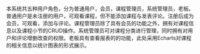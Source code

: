 ﻿本系统共五种用户角色，分为普通用户，会员，课程管理员，系统管理员，老板。普通用户是未注册的用户，可观看课程，但不能添加课程与发表评论。注册后成为会员，可观看，添加与评论。课程管理员除了具有会员的功能之外，拥有对课程信息以及课程小节的CRUD操作。系统管理员可对课程分类进行管理，同时拥有对用户和评论增删改查的权限。老板具有查看报表的的功能，此处采用Echarts对课程的相关信息以统计图表的形式展示。